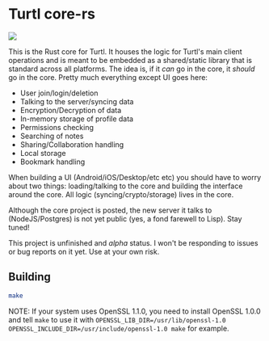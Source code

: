 # Turtl core-rs
<a href="https://circleci.com/gh/turtl/core-rs"><img src="https://circleci.com/gh/turtl/core-rs.svg?style=shield&circle-token=:circle-token"></a>

This is the Rust core for Turtl. It houses the logic for Turtl's main client
operations and is meant to be embedded as a shared/static library that is
standard across all platforms. The idea is, if it *can* go in the core, it
*should* go in the core. Pretty much everything except UI goes here:

- User join/login/deletion
- Talking to the server/syncing data
- Encryption/Decryption of data
- In-memory storage of profile data
- Permissions checking
- Searching of notes
- Sharing/Collaboration handling
- Local storage
- Bookmark handling

When building a UI (Android/iOS/Desktop/etc etc) you should have to worry about
two things: loading/talking to the core and building the interface around the
core. All logic (syncing/crypto/storage) lives in the core.

Although the core project is posted, the new server it talks to (NodeJS/Postgres)
is not yet public (yes, a fond farewell to Lisp). Stay tuned!

This project is unfinished and *alpha* status. I won't be responding to issues
or bug reports on it yet. Use at your own risk.

## Building

```bash
make
```

NOTE: If your system uses OpenSSL 1.1.0, you need to install OpenSSL 1.0.0 and
tell `make` to use it with `OPENSSL_LIB_DIR=/usr/lib/openssl-1.0 OPENSSL_INCLUDE_DIR=/usr/include/openssl-1.0 make`
for example.
